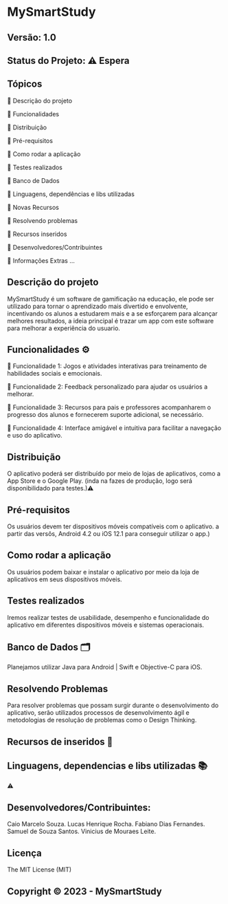 # MySmartStudy
## Versão: 1.0 
## Status do Projeto: ⚠️ Espera

## Tópicos
🔹 Descrição do projeto 

🔹 Funcionalidades

🔹 Distribuição

🔹 Pré-requisitos

🔹 Como rodar a aplicação

🔹 Testes realizados

🔹 Banco de Dados

🔹 Linguagens, dependências e libs utilizadas

🔹 Novas Recursos

🔹 Resolvendo problemas

🔹 Recursos inseridos 

🔹 Desenvolvedores/Contribuintes

🔹 Informações Extras
...

## Descrição do projeto
MySmartStudy é um software de gamificação na educação, ele pode ser utilizado para tornar o aprendizado mais divertido e envolvente, incentivando os alunos
a estudarem mais e a se esforçarem para alcançar melhores resultados, a ideia principal é trazar um app com este software para melhorar a experiência do usuario.

## Funcionalidades ⚙️
🔹 Funcionalidade 1:
Jogos e atividades interativas para treinamento de habilidades sociais e emocionais.

🔹 Funcionalidade 2:
Feedback personalizado para ajudar os usuários a melhorar.

🔹 Funcionalidade 3:
Recursos para pais e professores acompanharem o progresso dos alunos e fornecerem suporte adicional, se necessário.

🔹 Funcionalidade 4:
Interface amigável e intuitiva para facilitar a navegação e uso do aplicativo.

## Distribuição
O aplicativo poderá ser distribuído por meio de lojas de aplicativos, como a App Store e o Google Play.
(inda na fazes de produção, logo será disponibilidado para testes.)⚠

## Pré-requisitos
Os usuários devem ter dispositivos móveis compatíveis com o aplicativo.
a partir das versôs, Android 4.2 ou iOS 12.1 para conseguir utilizar o app.)

## Como rodar a aplicação 
Os usuários podem baixar e instalar o aplicativo por meio da loja de aplicativos em seus dispositivos móveis.

## Testes realizados
Iremos realizar testes de usabilidade, desempenho e funcionalidade do aplicativo em diferentes dispositivos móveis e sistemas operacionais.

## Banco de Dados 🗂️
Planejamos utilizar 
Java para Android | Swift e Objective-C para iOS.

## Resolvendo Problemas 
Para resolver problemas que possam surgir durante o desenvolvimento do aplicativo, serão utilizados processos de desenvolvimento ágil e metodologias de resolução de problemas como o Design Thinking.

## Recursos de inseridos 🧰


## Linguagens, dependencias e libs utilizadas 📚
⚠️ 

## Desenvolvedores/Contribuintes:
Caio Marcelo Souza.
Lucas Henrique Rocha.
Fabiano Dias Fernandes.
Samuel de Souza Santos.
Vinicius de Mouraes Leite.

## Licença
The MIT License (MIT)

## Copyright ©️ 2023 - MySmartStudy
